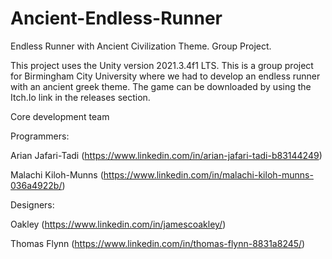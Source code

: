 # Ancient-Endless-Runner
Endless Runner with Ancient Civilization Theme. Group Project.

This project uses the Unity version 2021.3.4f1 LTS.
This is a group project for Birmingham City University where we had to develop an endless runner with an ancient greek theme.
The game can be downloaded by using the Itch.Io link in the releases section.




Core development team

Programmers:

Arian Jafari-Tadi (https://www.linkedin.com/in/arian-jafari-tadi-b83144249)

Malachi Kiloh-Munns (https://www.linkedin.com/in/malachi-kiloh-munns-036a4922b/)

Designers:

Oakley (https://www.linkedin.com/in/jamescoakley/)

Thomas Flynn (https://www.linkedin.com/in/thomas-flynn-8831a8245/)

